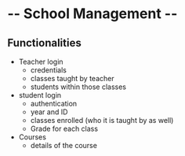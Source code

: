 # -- School Management --
## Functionalities
- Teacher login
	- credentials
	- classes taught by teacher
	- students within those classes
- student login
	- authentication
	- year and ID
	- classes enrolled (who it is taught by as well)
	- Grade for each class
- Courses
	- details of the course
